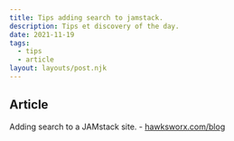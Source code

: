 ```yaml
---
title: Tips adding search to jamstack.
description: Tips et discovery of the day.
date: 2021-11-19
tags:
  - tips
  - article
layout: layouts/post.njk
---
```

## Article

Adding search to a JAMstack site. - [hawksworx.com/blog](https://www.hawksworx.com/blog/adding-search-to-a-jamstack-site/)